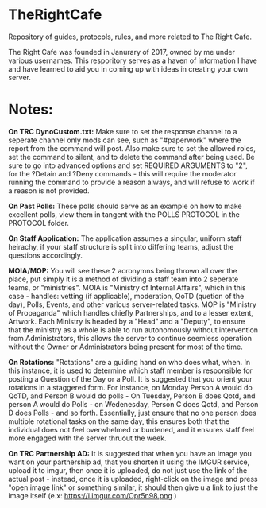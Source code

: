 # TheRightCafe
Repository of guides, protocols, rules, and more related to The Right Cafe.

The Right Cafe was founded in Janurary of 2017, owned by me under various usernames. This resporitory serves as a haven of information I have and have learned to aid you in coming up with ideas in creating your own server.

# Notes:

 **On TRC DynoCustom.txt:**
    Make sure to set the response channel to a seperate channel only mods can see, such as "#paperwork" where the report from the command will post. Also make sure to set the allowed roles, set the command to silent, and to delete the command after being used. Be sure to go into advanced options and set REQUIRED ARGUMENTS to "2", for the ?Detain and ?Deny commands - this will require the moderator running the command to provide a reason always, and will refuse to work if a reason is not provided.

 **On Past Polls:**
   These polls should serve as an example on how to make excellent polls, view them in tangent with the POLLS PROTOCOL in the PROTOCOL folder.

 **On Staff Application:**
   The application assumes a singular, uniform staff heirachy, if your staff structure is split into differing teams, adjust the questions accordingly.

 **MOIA/MOP:**
 You will see these 2 acronymns being thrown all over the place, put simply it is a method of dividing a staff team into 2 seperate teams, or "ministries". MOIA is "Ministry of Internal Affairs", which in this case - handles: vetting (if applicable), moderation, QoTD (quetion of the day), Polls, Events, and other various server-related tasks. MOP is "Ministry of Propaganda" which handles chiefly Partnerships, and to a lesser extent, Artwork. Each Ministry is headed by a "Head" and a "Deputy", to ensure that the ministry as a whole is able to run autonomously without intervention from Administrators, this allows the server to continue seemless operation without the Owner or Administrators being present for most of the time.

 **On Rotations:**
  "Rotations" are a guiding hand on who does what, when. In this instance, it is used to determine which staff member is responsible for posting a Question of the Day or a Poll. It is suggested that you orient your rotations in a staggered form. For Instance, on Monday Person A would do QoTD, and Person B would do polls - On Tuesday, Person B does Qotd, and person A would do Polls - on Wedenesday, Person C does Qotd, and Person D does Polls - and so forth. Essentially, just ensure that no one person does multiple rotational tasks on the same day, this ensures both that the individual does not feel overwhelmed or burdened, and it ensures staff feel more engaged with the server thruout the week.

 **On TRC Partnership AD:**
   It is suggested that when you have an image you want on your partnership ad, that you shorten it using the IMGUR service, upload it to imgur, then once it is uploaded, do not just use the link of the actual post - instead, once it is uploaded, right-click on the image and press "open image link" or something similar, it should then give u a link to just the image itself (e.x: https://i.imgur.com/Opr5n98.png )
